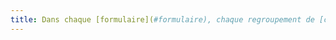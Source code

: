 ```yaml
---
title: Dans chaque [formulaire](#formulaire), chaque regroupement de [champs de même nature](#champs-de-meme-nature) a-t-il une [légende](#legende) ?
---
```

